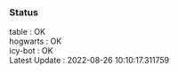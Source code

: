 ### Status


table : OK  
hogwarts : OK  
icy-bot : OK  
Latest Update : 2022-08-26 10:10:17.311759
